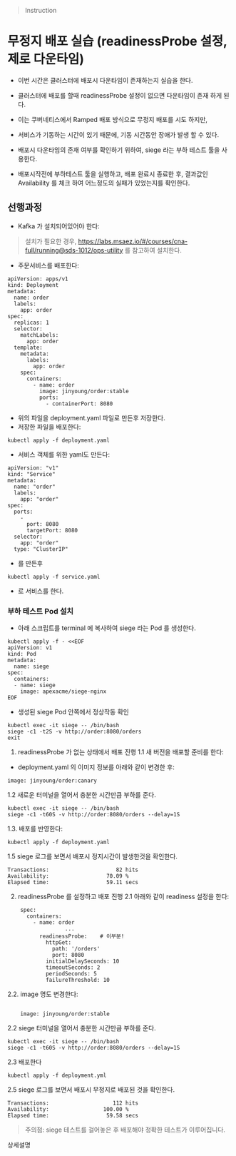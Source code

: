 > Instruction
# 무정지 배포 실습 (readinessProbe 설정, 제로 다운타임)

* 이번 시간은 클러스터에 배포시 다운타임이 존재하는지 실습을 한다.
* 클러스터에 배포를 할때 readinessProbe 설정이 없으면 다운타임이 존재 하게 된다. 
* 이는 쿠버네티스에서 Ramped 배포 방식으로 무정지 배포를 시도 하지만, 
* 서비스가 기동하는 시간이 있기 때문에, 기동 시간동안 장애가 발생 할 수 있다.

* 배포시 다운타임의 존재 여부를 확인하기 위하여, siege 라는 부하 테스트 툴을 사용한다.
* 배포시작전에 부하테스트 툴을 실행하고, 배포 완료시 종료한 후, 결과값인 Availability 를 체크 하여 어느정도의 실패가 있었는지를 확인한다.

## 선행과정
* Kafka 가 설치되어있어야 한다:
> 설치가 필요한 경우,
> https://labs.msaez.io/#/courses/cna-full/running@sds-1012/ops-utility
> 를 참고하여 설치한다.

* 주문서비스를 배포한다:
```
apiVersion: apps/v1
kind: Deployment
metadata:
  name: order
  labels:
    app: order
spec:
  replicas: 1
  selector:
    matchLabels:
      app: order
  template:
    metadata:
      labels:
        app: order
    spec:
      containers:
        - name: order
          image: jinyoung/order:stable
          ports:
            - containerPort: 8080
```
* 위의 파일을 deployment.yaml 파일로 만든후 저장한다.
* 저장한 파일을 배포한다:
```
kubectl apply -f deployment.yaml
```
* 서비스 객체를 위한 yaml도 만든다:
```
apiVersion: "v1"
kind: "Service"
metadata: 
  name: "order"
  labels: 
    app: "order"
spec: 
  ports: 
    - 
      port: 8080
      targetPort: 8080
  selector: 
    app: "order"
  type: "ClusterIP"
```
* 를 만든후
```
kubectl apply -f service.yaml
```
* 로 서비스를 한다.

### 부하 테스트 Pod 설치
* 아래 스크립트를 terminal 에 복사하여 siege 라는 Pod 를 생성한다.
```
kubectl apply -f - <<EOF
apiVersion: v1
kind: Pod
metadata:
  name: siege
spec:
  containers:
  - name: siege
    image: apexacme/siege-nginx
EOF
```

* 생성된 siege Pod 안쪽에서 정상작동 확인
```
kubectl exec -it siege -- /bin/bash
siege -c1 -t2S -v http://order:8080/orders
exit
```
1. readinessProbe 가 없는 상태에서 배포 진행
1.1 새 버전을 배포할 준비를 한다:
* deployment.yaml 의 이미지 정보를 아래와 같이 변경한 후:

```
image: jinyoung/order:canary
```

1.2 새로운 터미널을 열어서 충분한 시간만큼 부하를 준다.
```
kubectl exec -it siege -- /bin/bash
siege -c1 -t60S -v http://order:8080/orders --delay=1S
```
1.3. 배포를 반영한다:
```
kubectl apply -f deployment.yaml
```

1.5 siege 로그를 보면서 배포시 정지시간이 발생한것을 확인한다.
```
Transactions:                     82 hits
Availability:                  70.09 %
Elapsed time:                  59.11 secs
```
2. readinessProbe 를 설정하고 배포 진행
2.1 아래와 같이 readiness 설정을 한다:
```
    spec:
      containers:
        - name: order
				  ...
          readinessProbe:    # 이부분!
            httpGet:
              path: '/orders'
              port: 8080
            initialDelaySeconds: 10
            timeoutSeconds: 2
            periodSeconds: 5
            failureThreshold: 10
```
2.2. image 명도 변경한다:
```

	image: jinyoung/order:stable
```

2.2 siege 터미널을 열어서 충분한 시간만큼 부하를 준다.
```
kubectl exec -it siege -- /bin/bash
siege -c1 -t60S -v http://order:8080/orders --delay=1S
```
2.3 배포한다
```
kubectl apply -f deployment.yml
```

2.5 siege 로그를 보면서 배포시 무정지로 배포된 것을 확인한다.
```
Transactions:                    112 hits
Availability:                 100.00 %
Elapsed time:                  59.58 secs
```
> 주의점: siege 테스트를 걸어놓은 후 배포해야 정확한 테스트가 이루어집니다.

상세설명
